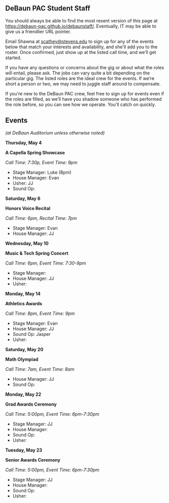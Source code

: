 ## DeBaun PAC Student Staff

You should always be able to find the most resent version of this page at <https://debaun-pac.github.io/debaunstaff/>. Eventually, IT may be able to give us a friendlier URL pointer.

Email Shawna at <scathey@stevens.edu>  to sign up for any of the events below that match your interests and availability, and she'll add you to the roster. Once confirmed, just show up at the listed call time, and we’ll get started.

If you have any questions or concerns about the gig or about what the roles will entail, please ask. The jobs can vary quite a bit depending on the particular gig. The listed roles are the ideal crew for the events. If we’re short a person or two, we may need to juggle staff around to compensate.

If you’re new to the DeBaun PAC crew, feel free to sign up for events even if the roles are filled, as we’ll have you shadow someone who has performed the role before, so you can see how we operate. You’ll catch on quickly.


## Events
*(at DeBaun Auditorium unless otherwise noted)*



**Thursday, May 4**

**A Capella Spring Showcase**

*Call Time: 7:30p, Event Time: 9pm*

- Stage Manager: Luke (8pm)
- House Manager: Evan
- Usher: JJ
- Sound Op: 


**Saturday, May 6**

**Honors Voice Recital**

*Call Time: 6pm, Recital Time: 7pm*

- Stage Manager: Evan
- House Manager: JJ


**Wednesday, May 10**

**Music & Tech Spring Concert**

*Call Time: 6pm, Event Time: 7:30-9pm*

- Stage Manager: 
- House Manager: JJ
- Usher: 


**Monday, May 14**

**Athletics Awards**

*Call Time: 8pm, Event Time: 9pm*

- Stage Manager: Evan
- House Manager: JJ
- Sound Op: Jasper
- Usher: 


**Saturday, May 20**

**Math Olympiad**

*Call Time: 7am, Event Time: 8am*

- House Manager: JJ
- Sound Op: 


**Monday, May 22**

**Grad Awards Ceremony**

*Call Time: 5:00pm, Event Time: 6pm-7:30pm*

- Stage Manager: JJ
- House Manager: 
- Sound Op: 
- Usher: 


**Tuesday, May 23**

**Senior Awards Ceremony**


*Call Time: 5:00pm, Event Time: 6pm-7:30pm*

- Stage Manager: JJ
- House Manager: 
- Sound Op: 
- Usher: 












